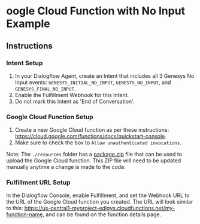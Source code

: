 # oogle Cloud Function with No Input Example

## Instructions

### Intent Setup
1) In your Dialogflow Agent, create an Intent that includes all 3 Genesys No Input events: `GENESYS_INITIAL_NO_INPUT`, `GENESYS_NO_INPUT`, and `GENESYS_FINAL_NO_INPUT`.
2) Enable the Fulfillment Webhook for this Intent.
3) Do not mark this Intent as 'End of Conversation'.

### Google Cloud Function Setup
1) Create a new Google Cloud function as per these instructions:  https://cloud.google.com/functions/docs/quickstart-console.
2) Make sure to check the box to `Allow unauthenticated invocations`.

Note: The `./resources` folder has a [package.zip](./resources/package.zip) file that can be used to upload the Google Cloud function.  This ZIP file will need to be updated manually anytime a change is made to the code.

### Fulfillment URL Setup
In the Dialogflow Console, enable Fulfillment, and set the Webhook URL to the URL of the Google Cloud function you created.  The URL will look similar to this: https://us-central1-myproject-edigys.cloudfunctions.net/my-function-name, and can be found on the function details page.
